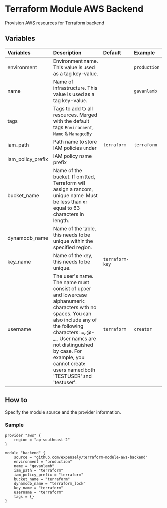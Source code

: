 # Terraform Module AWS Backend
Provision AWS resources for Terraform backend

## Variables
| Variables         | Description                                                                                                                                                                                                                                                                               | Default         | Example                  |
|:------------------|:------------------------------------------------------------------------------------------------------------------------------------------------------------------------------------------------------------------------------------------------------------------------------------------|:----------------|:-------------------------|
| environment       | Environment name. This value is used as a tag key-value.                                                                                                                                                                                                                                  |                 | `production`             |
| name              | Name of infrastructure. This value is used as a tag key-value.                                                                                                                                                                                                                            |                 | `gavanlamb`              |
| tags              | Tags to add to all resources. Merged with the default tags `Environment`, `Name` & `ManagedBy`                                                                                                                                                                                            |                 |                          |
| iam_path          | Path name to store IAM policies under                                                                                                                                                                                                                                                     | `terraform`     | `terraform`              |
| iam_policy_prefix | IAM policy name prefix                                                                                                                                                                                                                                                                    |                 |                          |
| bucket_name       | Name of the bucket. If omitted, Terraform will assign a random, unique name. Must be less than or equal to 63 characters in length.                                                                                                                                                       |                 |                          |
| dynamodb_name     | Name of the table, this needs to be unique within the specified region.                                                                                                                                                                                                                   |                 |                          |
| key_name          | Name of the key, this needs to be unique.                                                                                                                                                                                                                                                 | `terraform-key` |                          |
| username          | The user's name. The name must consist of upper and lowercase alphanumeric characters with no spaces. You can also include any of the following characters: =,.@-_.. User names are not distinguished by case. For example, you cannot create users named both 'TESTUSER' and 'testuser'. | `terraform`     | `creator`                |

## How to
Specify the module source and the provider information.

### Sample
```hcl
provider "aws" {
    region = "ap-southeast-2"
}

module "backend" {
    source = "github.com/expensely/terraform-module-aws-backend"
    environment = "production"
    name = "gavanlamb"
    iam_path = "terraform"
    iam_policy_prefix = "terraform"
    bucket_name = "terraform"
    dynamodb_name = "terraform_lock"
    key_name = "terraform"
    username = "terraform"
    tags = {}
}
```
